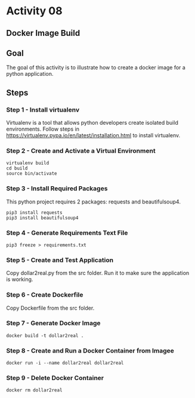 # Activity 08

## Docker Image Build

## Goal
The goal of this activity is to illustrate how to create a docker image for a python application. 
 
## Steps

### Step 1 - Install virtualenv

Virtualenv is a tool that allows python developers create isolated build environments.  Follow steps in https://virtualenv.pypa.io/en/latest/installation.html to install virtualenv.  

### Step 2 - Create and Activate a Virtual Environment 

```
virtualenv build
cd build
source bin/activate
```

### Step 3 - Install Required Packages 

This python project requires 2 packages: requests and beautifulsoup4. 

```
pip3 install requests
pip3 install beautifulsoup4
```

### Step 4 - Generate Requirements Text File

```
pip3 freeze > requirements.txt
```

### Step 5 - Create and Test Application

Copy dollar2real.py from the src folder. Run it to make sure the application is working. 

### Step 6 - Create Dockerfile

Copy Dockerfile from the src folder. 

### Step 7 - Generate Docker Image 

```
docker build -t dollar2real .
```

### Step 8 - Create and Run a Docker Container from Imagee

```
docker run -i --name dollar2real dollar2real
```

### Step 9 - Delete Docker Container 

```
docker rm dollar2real
```